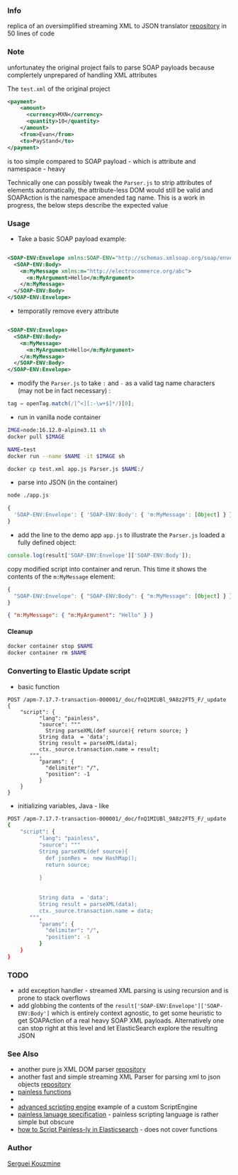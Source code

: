 
### Info

 replica of an oversimplified  streaming XML to JSON translator [repository](https://github.com/AnatoliyDemiurge/XMLparser) in 50 lines of code

### Note
 unfortunatey the original project fails to parse SOAP payloads because complertely unprepared of handling XML attributes 

The `test.xml` of the original project 


```XML
<payment>
    <amount>
      <currency>MXN</currency>
      <quantity>10</quantity>
    </amount>
    <from>Evan</from>
    <to>PayStand</to>
</payment>
```
is too simple compared to SOAP payload - which is attribute and namespace - heavy

Technically one can possibly tweak the `Parser.js` to strip attributes of elements automatically, the attribute-less DOM would still be valid and SOAPAction is the namespace amended tag name. This is a work in progress, the below steps describe the expected value 


### Usage

* Take a basic SOAP payload example:
```XML

<SOAP-ENV:Envelope xmlns:SOAP-ENV="http://schemas.xmlsoap.org/soap/envelope/" SOAP-ENV:encodingStyle="http://schemas.xmlsoap.org/soap/encoding/">
  <SOAP-ENV:Body>
    <m:MyMessage xmlns:m="http://electrocommerce.org/abc">
      <m:MyArgument>Hello</m:MyArgument>
    </m:MyMessage>
  </SOAP-ENV:Body>
</SOAP-ENV:Envelope>

```

* temporatily remove every attribute
```XML

<SOAP-ENV:Envelope>
  <SOAP-ENV:Body>
    <m:MyMessage>
      <m:MyArgument>Hello</m:MyArgument>
    </m:MyMessage>
  </SOAP-ENV:Body>
</SOAP-ENV:Envelope>
```
* modify the `Parser.js` to take `:` and `-` as a valid tag name characters (may not be in fact necessary) :

```javascript
tag = openTag.match(/[^<][:-\w+$]*/)[0];
```
* run in vanilla node container
```sh 
IMGE=node:16.12.0-alpine3.11 sh
docker pull $IMAGE
```

```sh
NAME=test
docker run --name $NAME -it $IMAGE sh
```
```sh
docker cp test.xml app.js Parser.js $NAME:/
```
* parse into JSON (in the container)

```sh
node ./app.js
```
```javascript
{
  'SOAP-ENV:Envelope': { 'SOAP-ENV:Body': { 'm:MyMessage': [Object] } }
}

```

* add the line to the demo app `app.js` to illustrate the `Parser.js` loaded a fully defined object:

```javascript
console.log(result['SOAP-ENV:Envelope']['SOAP-ENV:Body']);
```
copy modified script into container and rerun. This time it shows the contents of the `m:MyMessage` element:

```javascript
{
  "SOAP-ENV:Envelope": { "SOAP-ENV:Body": { "m:MyMessage": [Object] } }
}
```
```json
{ "m:MyMessage": { "m:MyArgument": "Hello" } }
```
#### Cleanup
```sh
docker container stop $NAME
docker container rm $NAME
```
### Converting to Elastic  Update script

* basic function
```
POST /apm-7.17.7-transaction-000001/_doc/fnQ1MIUBl_9A8z2FT5_F/_update 
{
    "script": {
          "lang": "painless",
          "source": """
            String parseXML(def source){ return source; }
          String data  = 'data';
          String result = parseXML(data);
          ctx._source.transaction.name = result;
       """,
          "params": {
            "delimiter": "/",
            "position": -1
          }
    }
}
```
* initializing variables, Java - like

```sh
POST /apm-7.17.7-transaction-000001/_doc/fnQ1MIUBl_9A8z2FT5_F/_update 
{
    "script": {
          "lang": "painless",
          "source": """
          String parseXML(def source){ 
            def jsonRes =  new HashMap();
            return source; 
            
          }   
           
            	
          String data  = 'data';
          String result = parseXML(data);
          ctx._source.transaction.name = data;
       """,
          "params": {
            "delimiter": "/",
            "position": -1
          }
    }
}

```
### TODO

  * add exception handler - streamed XML parsing is using recursion and is prone to stack overflows
  * add globbing the contents of the `result['SOAP-ENV:Envelope']['SOAP-ENV:Body']` which is entirely context agnostic, to get some heuristic to get SOAPAction  of a real heavy SOAP XML payloads. Alternatively one can stop right at this level and let ElasticSearch explore the resulting JSON

### See Also 
   * another pure js XML DOM parser [repository](https://github.com/iazrael/xmlparser)
   * another fast and simple streaming XML Parser for parsing xml to json objects [repository](https://github.com/Ahmadreza-s/xmlparser)
   * [painless functions](https://www.elastic.co/guide/en/elasticsearch/painless/current/painless-functions.html)
  * [](https://www.elastic.co/guide/en/elasticsearch/painless/current/painless-walkthrough.html)
  * [advanced scripting engine](https://www.elastic.co/guide/en/elasticsearch/reference/master/modules-scripting-engine.html#modules-scripting-engine) example of a custom ScriptEngine
   * [painless lanuage specification](https://www.elastic.co/guide/en/elasticsearch/painless/current/painless-lang-spec.html) - painless scripting language is rather simple but obscure
   * [how to Script Painless-ly in Elasticsearch](https://www.compose.com/articles/how-to-script-painless-ly-in-elasticsearch/) - does not cover functions

### Author
[Serguei Kouzmine](kouzmine_serguei@yahoo.com)
